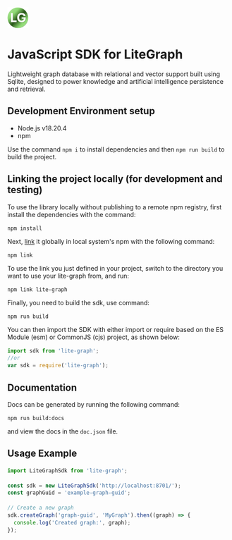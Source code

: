 <img src="assets/favicon.png" height="48">

# JavaScript SDK for LiteGraph

Lightweight graph database with relational and vector support built using Sqlite, designed to power knowledge and artificial intelligence persistence and retrieval.

## Development Environment setup

- Node.js v18.20.4
- npm

Use the command `npm i` to install dependencies and then `npm run build` to build the project.

## Linking the project locally (for development and testing)

To use the library locally without publishing to a remote npm registry, first install the dependencies with the command:

```shell
npm install
```

Next, [link](https://docs.npmjs.com/cli/link) it globally in local system's npm with the following command:

```shell
npm link
```

To use the link you just defined in your project, switch to the directory you want to use your lite-graph from, and run:

```shell
npm link lite-graph
```

Finally, you need to build the sdk, use command:

```shell
npm run build
```

You can then import the SDK with either import or require based on the ES Module (esm) or CommonJS (cjs) project, as shown below:

```javascript
import sdk from 'lite-graph';
//or
var sdk = require('lite-graph');
```

## Documentation

Docs can be generated by running the following command:

```shell
npm run build:docs
```

and view the docs in the `doc.json` file.

## Usage Example

```js
import LiteGraphSdk from 'lite-graph';

const sdk = new LiteGraphSdk('http://localhost:8701/');
const graphGuid = 'example-graph-guid';

// Create a new graph
sdk.createGraph('graph-guid', 'MyGraph').then((graph) => {
  console.log('Created graph:', graph);
});
```
